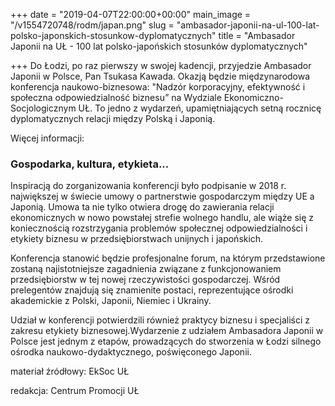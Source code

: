 +++
date = "2019-04-07T22:00:00+00:00"
main_image = "/v1554720748/rodm/japan.png"
slug = "ambasador-japonii-na-ul-100-lat-polsko-japonskich-stosunkow-dyplomatycznych"
title = "Ambasador Japonii na UŁ - 100 lat polsko-japońskich stosunków dyplomatycznych"

+++
Do Łodzi, po raz pierwszy w swojej kadencji, przyjedzie Ambasador Japonii w Polsce, Pan Tsukasa Kawada. Okazją będzie międzynarodowa konferencja naukowo-biznesowa: "Nadzór korporacyjny, efektywność i społeczna odpowiedzialność biznesu” na Wydziale Ekonomiczno-Socjologicznym UŁ. To jedno z wydarzeń, upamiętniających setną rocznicę dyplomatycznych relacji między Polską i Japonią.   
  
Więcej informacji:

### Gospodarka, kultura, etykieta...

Inspiracją do zorganizowania konferencji było podpisanie w 2018 r. największej w świecie umowy o partnerstwie gospodarczym między UE a Japonią. Umowa ta nie tylko otwiera drogę do zawierania relacji ekonomicznych w nowo powstałej strefie wolnego handlu, ale wiąże się z koniecznością rozstrzygania problemów społecznej odpowiedzialności i etykiety biznesu w przedsiębiorstwach unijnych i japońskich.  
  
Konferencja stanowić będzie profesjonalne forum, na którym przedstawione zostaną najistotniejsze zagadnienia związane z funkcjonowaniem przedsiębiorstw w tej nowej rzeczywistości gospodarczej. Wśród prelegentów znajdują się znamienite postaci, reprezentujące ośrodki akademickie z Polski, Japonii, Niemiec i Ukrainy.   
  
Udział w konferencji potwierdzili również praktycy biznesu i specjaliści z zakresu etykiety biznesowej.Wydarzenie z udziałem Ambasadora Japonii w Polsce jest jednym z etapów, prowadzących do stworzenia w Łodzi silnego ośrodka naukowo-dydaktycznego, poświęconego Japonii.  
  
  
materiał źródłowy: EkSoc UŁ   
  
redakcja: Centrum Promocji UŁ